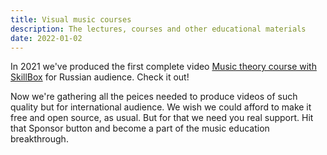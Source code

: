 ```yaml
---
title: Visual music courses
description: The lectures, courses and other educational materials
date: 2022-01-02
---
```


In 2021 we've produced the first complete video [Music theory course with SkillBox](./skillbox/index.md) for Russian audience. Check it out!

Now we're gathering all the peices needed to produce videos of such quality but for international audience. We wish we could afford to make it free and open source, as usual. But for that we need you real support. Hit that Sponsor button and become a part of the music education breakthrough.


